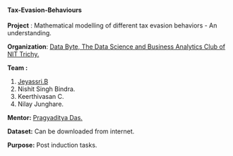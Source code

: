 #### Tax-Evasion-Behaviours
**Project** : Mathematical modelling of different tax evasion behaviors - An understanding.

**Organization**: [Data Byte, The Data Science and Business Analytics Club of NIT Trichy.](https://github.com/DataByteNITT)

**Team :**

1. [Jeyassri.B](https://github.com/shreeju)
2. Nishit Singh Bindra.
3. Keerthivasan C.
4. Nilay Junghare.

**Mentor:** [Pragyaditya Das.](https://github.com/Jeet1994)

**Dataset:** Can be downloaded from internet.

**Purpose:** Post induction tasks.
